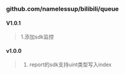 ### github.com/namelessup/bilibili/queue
#### V1.0.1
> 1.添加sdk监控  

#### v1.0.0
> 1. report的sdk支持uint类型写入index
